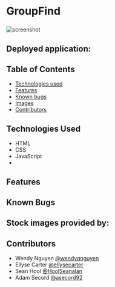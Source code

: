 # GroupFind

### 

![screenshot](assets/images/screenshot2.png)

## Deployed application:


## Table of Contents
* [Technologies used](#technologies-used)
* [Features](#features)
* [Known bugs](#known-bugs)
* [Images](#stock-images-provided-by)
* [Contributors](#contributors)


## Technologies Used
* HTML
* CSS
* JavaScript
* 


## Features


## Known Bugs



## Stock images provided by:



## Contributors
* Wendy Nguyen [@wendyqnguyen](https://github.com/wendyqnguyen) 
* Ellyse Carter [@ellysecarter](https://github.com/ellysecarter)
* Sean Hool [@HoolSeanalan](https://github.com/HoolSeanalan) 
* Adam Secord [@asecord92](https://github.com/asecord92)